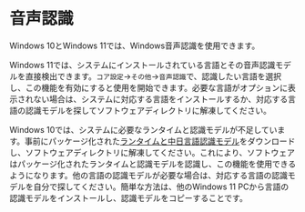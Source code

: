 # 音声認識

Windows 10とWindows 11では、Windows音声認識を使用できます。

Windows 11では、システムにインストールされている言語とその音声認識モデルを直接検出できます。`コア設定`->`その他`->`音声認識`で、認識したい言語を選択し、この機能を有効にすると使用を開始できます。必要な言語がオプションに表示されない場合は、システムに対応する言語をインストールするか、対応する言語の認識モデルを探してソフトウェアディレクトリに解凍してください。

Windows 10では、システムに必要なランタイムと認識モデルが不足しています。事前にパッケージ化された[ランタイムと中日言語認識モデル](https://1drv.ms/u/c/e598ac1f7a133b29/EaAWXcYACl9KnKHtuzMg2csB0XBGhR2d3-136PhM8B7B8Q?e=zE1dwj)をダウンロードし、ソフトウェアディレクトリに解凍してください。これにより、ソフトウェアはパッケージ化されたランタイムと認識モデルを認識し、この機能を使用できるようになります。他の言語の認識モデルが必要な場合は、対応する言語の認識モデルを自分で探してください。簡単な方法は、他のWindows 11 PCから言語の認識モデルをインストールし、認識モデルをコピーすることです。